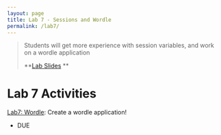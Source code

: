 ```yaml
---
layout: page
title: Lab 7 - Sessions and Wordle
permalink: /lab7/
---
```


> Students will get more experience with session variables, and work on a wordle application
>
> **[Lab Slides](/lab7/)
** <br>


# Lab 7 Activities
[Lab7: Wordle](https://classroom.github.com/a/vGr-QFoo): Create a wordle application!
 - DUE

